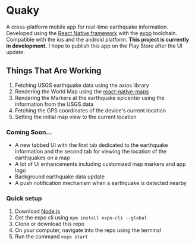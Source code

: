 # Quaky
A cross-platform mobile app for real-time earthquake information. 
Developed using the [React Native framework](https://facebook.github.io/react-native/) with the [expo](https://expo.io/) toolchain.
Compatible with the ios and the android platform. **This project is currently in development.** 
I hope to publish this app on the Play Store after the UI update. 

## Things That Are Working
1. Fetching USGS earthquake data using the axios library
2. Rendering the World Map using the [react-native-maps](https://github.com/react-native-community/react-native-maps)
3. Rendering the Markers at the earthquake epicenter using the information from the USGS data
4. Fetching the GPS coordinates of the device's current location
5. Setting the initial map view to the current location

### Coming Soon...
* A new tabbed UI with the first tab dedicated to the earthquake information and the second tab for 
viewing the location of the earthquakes on a map
* A lot of UI enhancements including customized map markers and app logo
* Background earthquake data update
* A push notification mechanism when a earthquake is detected nearby

### Quick setup
1. Download [Node.js](https://nodejs.org/)
2. Get the expo cli using ``npm install expo-cli --global``
3. Clone or download this repo
4. On your computer, navigate into the repo using the terminal
5. Run the command ``expo start``
